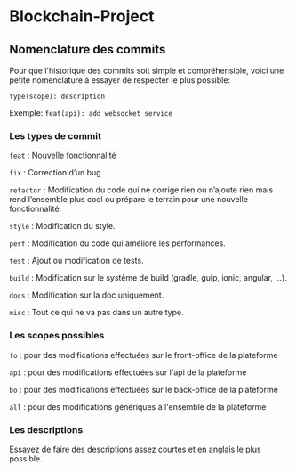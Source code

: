 # Blockchain-Project

## Nomenclature des commits

Pour que l'historique des commits soit simple et compréhensible, voici une petite nomenclature à essayer de respecter le plus possible:

`type(scope): description`

Exemple:
`feat(api): add websocket service`

### Les types de commit

`feat` : Nouvelle fonctionnalité

`fix` : Correction d’un bug

`refactor` : Modification du code qui ne corrige rien ou n’ajoute rien mais rend l’ensemble plus cool ou prépare le terrain pour une nouvelle fonctionnalité.

`style` : Modification du style.

`perf` : Modification du code qui améliore les performances.

`test` : Ajout ou modification de tests.

`build` : Modification sur le système de build (gradle, gulp, ionic, angular, ...).

`docs` : Modification sur la doc uniquement.

`misc` : Tout ce qui ne va pas dans un autre type.

### Les scopes possibles

`fo` : pour des modifications effectuées sur le front-office de la plateforme

`api` : pour des modifications effectuées sur l'api de la plateforme

`bo` : pour des modifications effectuées sur le back-office de la plateforme

`all` : pour des modifications génériques à l'ensemble de la plateforme

### Les descriptions

Essayez de faire des descriptions assez courtes et en anglais le plus possible.
